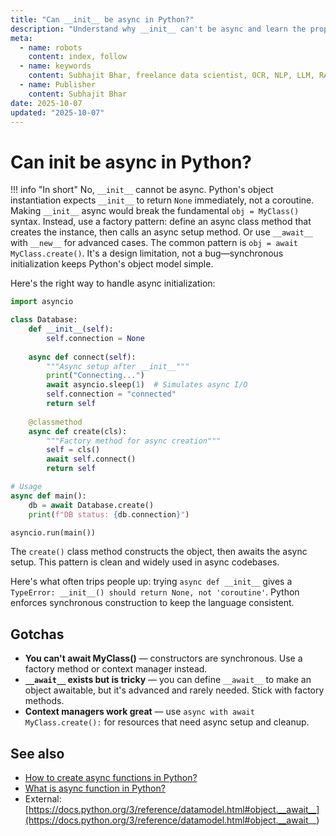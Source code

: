 ```yaml
---
title: "Can __init__ be async in Python?"
description: "Understand why __init__ can't be async and learn the proper patterns for asynchronous object initialization."
meta:
  - name: robots
    content: index, follow
  - name: keywords
    content: Subhajit Bhar, freelance data scientist, OCR, NLP, LLM, RAG, knowledge base, python, async, init, class initialization
  - name: Publisher
    content: Subhajit Bhar
date: 2025-10-07
updated: "2025-10-07"
---
```


# Can __init__ be async in Python?

<!-- more -->

!!! info "In short"
    No, `__init__` cannot be async. Python's object instantiation expects `__init__` to return `None` immediately, not a coroutine. Making `__init__` async would break the fundamental `obj = MyClass()` syntax. Instead, use a factory pattern: define an async class method that creates the instance, then calls an async setup method. Or use `__await__` with `__new__` for advanced cases. The common pattern is `obj = await MyClass.create()`. It's a design limitation, not a bug—synchronous initialization keeps Python's object model simple.

Here's the right way to handle async initialization:

```python
import asyncio

class Database:
    def __init__(self):
        self.connection = None
    
    async def connect(self):
        """Async setup after __init__"""
        print("Connecting...")
        await asyncio.sleep(1)  # Simulates async I/O
        self.connection = "connected"
        return self
    
    @classmethod
    async def create(cls):
        """Factory method for async creation"""
        self = cls()
        await self.connect()
        return self

# Usage
async def main():
    db = await Database.create()
    print(f"DB status: {db.connection}")

asyncio.run(main())
```

The `create()` class method constructs the object, then awaits the async setup. This pattern is clean and widely used in async codebases.

Here's what often trips people up: trying `async def __init__` gives a `TypeError: __init__() should return None, not 'coroutine'`. Python enforces synchronous construction to keep the language consistent.

## Gotchas

* **You can't await MyClass()** — constructors are synchronous. Use a factory method or context manager instead.
* **`__await__` exists but is tricky** — you can define `__await__` to make an object awaitable, but it's advanced and rarely needed. Stick with factory methods.
* **Context managers work great** — use `async with await MyClass.create():` for resources that need async setup and cleanup.

## See also

* [How to create async functions in Python?](how-to-create-async-functions-in-python.md)
* [What is async function in Python?](what-is-async-function-in-python.md)
* External: [https://docs.python.org/3/reference/datamodel.html#object.__await__](https://docs.python.org/3/reference/datamodel.html#object.__await__)

<script type="application/ld+json">
{
  "@context": "https://schema.org",
  "@type": "FAQPage",
  "mainEntity": [{
    "@type": "Question",
    "name": "Can __init__ be async in Python?",
    "acceptedAnswer": {
      "@type": "Answer",
      "text": "No, __init__ cannot be async because Python expects it to return None immediately, not a coroutine. Use an async factory method pattern instead: create a classmethod that constructs the object and calls an async setup method."
    }
  }]
}
</script>

